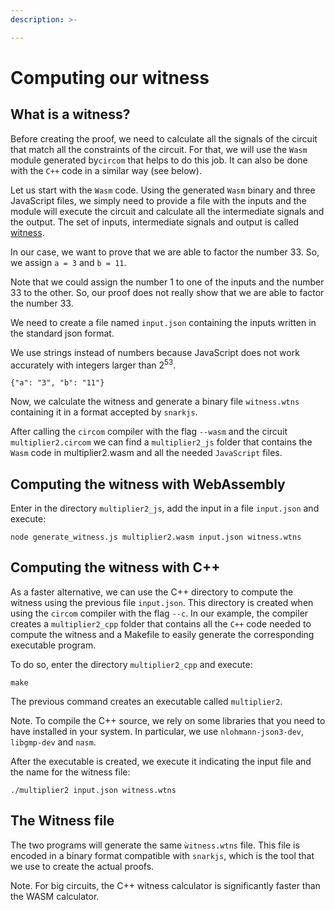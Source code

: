 ```yaml
---
description: >-

---
```


# Computing our witness

## What is a witness?

Before creating the proof, we need to calculate all the signals of the circuit that match all the constraints of the circuit. For that, we will use the `Wasm` module generated by`circom` that helps to do this job. It can also be done with the `C++` code in a similar way (see below).

Let us start with the `Wasm` code. Using the generated `Wasm` binary and three JavaScript files, we simply need to provide a file with the inputs and the module will execute the circuit and calculate all the intermediate signals and the output. The set of inputs, intermediate signals and output is called [witness](../../background/background#witness).

In our case, we want to prove that we are able to factor the number 33. So, we assign `a = 3` and `b = 11`.

Note that we could assign the number 1 to one of the inputs and the number 33 to the other. So, our proof does not really show that we are able to factor the number 33. 

We need to create a file named `input.json` containing the inputs written in the standard json format.

We use strings instead of numbers because JavaScript does not work accurately with integers larger than 2<sup>53</sup>.

```text
{"a": "3", "b": "11"}
```

Now, we calculate the witness and generate a binary file `witness.wtns` containing it in a format accepted by `snarkjs`.

After calling the `circom` compiler with the flag `--wasm` and the circuit `multiplier2.circom` we can find a `multiplier2_js` folder that contains the `Wasm` code in multiplier2.wasm and all the needed `JavaScript` files.

## Computing the witness with WebAssembly <a id="witness-from-wasm-directory"></a>

Enter in the directory `multiplier2_js`, add the input in a file `input.json` and execute:

```text
node generate_witness.js multiplier2.wasm input.json witness.wtns
```

## Computing the witness with C++  <a id="witness-from-c-directory"></a>

As a faster alternative, we can use the C++ directory to compute the witness using the previous file `input.json`. This directory is created when using the `circom` compiler with the flag `--c`. In our example, the compiler creates a `multiplier2_cpp` folder that contains all the `C++` code needed to compute the witness and a Makefile to easily generate the corresponding executable program.

To do so, enter the directory `multiplier2_cpp` and execute:

```text
make
```

The previous command creates an executable called `multiplier2`. 

Note. To compile the C++ source, we rely on some libraries that you need to have installed in your system. 
In particular, we use `nlohmann-json3-dev`, `libgmp-dev` and `nasm`.

After the executable is created, we execute it indicating the input file and the name for the witness file: 

```text
./multiplier2 input.json witness.wtns
```
## The Witness file

The two programs will generate the same `ẁitness.wtns` file. This file is encoded in a binary format compatible with `snarkjs`, which is the tool that we use to create the actual proofs. 

Note. For big circuits, the C++ witness calculator is significantly faster than the WASM calculator.

<!--
g++ -pthread -o circuit-512-32-256-64 -I ../../Fr -I ../../ ../../main.cpp ../../Fr/fr.o ../../Fr/fr.cpp ../../calcwit.cpp ../../utils.cpp circuit-512-32-256-64.cpp -lgmp -O3

g++ -pthread -o circuit-512-32-256-64 -I Fr main.cpp Fr/fr.o Fr/fr.cpp calcwit.cpp utils.cpp circuit-512-32-256-64.cpp -lgmp -O3

g++ -pthread -o circuit-512-32-256-64 main.cpp fr.o fr.cpp calcwit.cpp utils.cpp circuit-512-32-256-64.cpp -lgmp -O3

To run the previous lines we can use make.
But first need to install some dependencies:

sudo apt install libgmp3-dev nasm

./aliascheck_test 

Usage: ./aliascheck_test <input.json> <output.wtns>

wtns is a binary format for the witness.

fr.asm is a field arithmetic in assembly.
fr_asm.o is the compiled with nasm of the previous one.

fr.cpp is the c++ that includes the previous program.
-->